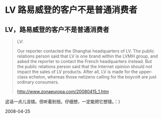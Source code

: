 # LV 路易威登的客户不是普通消费者

## LV，路易威登的客户不是普通消费者


> LV:
> 
> Our reporter contacted the Shanghai headquarters of LV.  The public relations person said that LV is one brand within the LVMH group, and asked the reporter to contact the French headquarters instead.  But the public relations person said that the Internet opinion should not impact the sales of LV products.  After all, LV is made for the upper-class echelon, whereas those netizens calling for the boycott are just ordinary consumers.
> 
> http://www.zonaeuropa.com/20080415_1.htm

这话一点儿没错。但听着别扭。仔细想，一定能把它想错。：）

2008-04-25